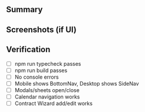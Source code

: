## Summary
<!-- Short description -->

## Screenshots (if UI)
<!-- Drag images here -->

## Verification
- [ ] npm run typecheck passes
- [ ] npm run build passes
- [ ] No console errors
- [ ] Mobile shows BottomNav, Desktop shows SideNav
- [ ] Modals/sheets open/close
- [ ] Calendar navigation works
- [ ] Contract Wizard add/edit works